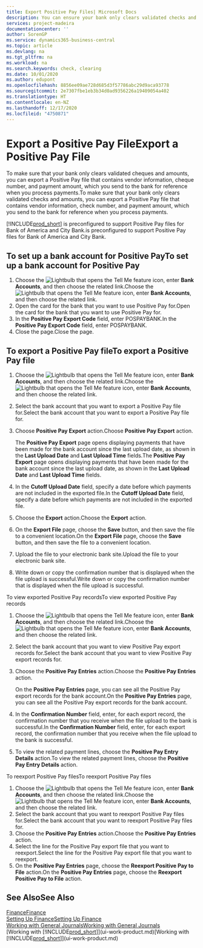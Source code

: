 ```yaml
---
title: Export Positive Pay Files| Microsoft Docs
description: You can ensure your bank only clears validated checks and amounts by exporting a Positive Pay file that contains vendor and payment information.
services: project-madeira
documentationcenter: ''
author: SorenGP
ms.service: dynamics365-business-central
ms.topic: article
ms.devlang: na
ms.tgt_pltfrm: na
ms.workload: na
ms.search.keywords: check, clearing
ms.date: 10/01/2020
ms.author: edupont
ms.openlocfilehash: 8856ee09ae728d685d3f57786abc29d9aca93778
ms.sourcegitcommit: 2e7307fbe1eb3b34d0ad9356226a19409054a402
ms.translationtype: HT
ms.contentlocale: en-NZ
ms.lasthandoff: 12/17/2020
ms.locfileid: "4750871"
---
```

# <a name="export-a-positive-pay-file"></a><span data-ttu-id="4ffd4-103">Export a Positive Pay File</span><span class="sxs-lookup"><span data-stu-id="4ffd4-103">Export a Positive Pay File</span></span>
<span data-ttu-id="4ffd4-104">To make sure that your bank only clears validated cheques and amounts, you can export a Positive Pay file that contains vendor information, cheque number, and payment amount, which you send to the bank for reference when you process payments.</span><span class="sxs-lookup"><span data-stu-id="4ffd4-104">To make sure that your bank only clears validated checks and amounts, you can export a Positive Pay file that contains vendor information, check number, and payment amount, which you send to the bank for reference when you process payments.</span></span>

[!INCLUDE[prod_short](includes/prod_short.md)] <span data-ttu-id="4ffd4-105">is preconfigured to support Positive Pay files for Bank of America and City Bank.</span><span class="sxs-lookup"><span data-stu-id="4ffd4-105">is preconfigured to support Positive Pay files for Bank of America and City Bank.</span></span>

## <a name="to-set-up-a-bank-account-for-positive-pay"></a><span data-ttu-id="4ffd4-106">To set up a bank account for Positive Pay</span><span class="sxs-lookup"><span data-stu-id="4ffd4-106">To set up a bank account for Positive Pay</span></span>
1. <span data-ttu-id="4ffd4-107">Choose the ![Lightbulb that opens the Tell Me feature](media/ui-search/search_small.png "Tell me what you want to do") icon, enter **Bank Accounts**, and then choose the related link.</span><span class="sxs-lookup"><span data-stu-id="4ffd4-107">Choose the ![Lightbulb that opens the Tell Me feature](media/ui-search/search_small.png "Tell me what you want to do") icon, enter **Bank Accounts**, and then choose the related link.</span></span>
2. <span data-ttu-id="4ffd4-108">Open the card for the bank that you want to use Positive Pay for.</span><span class="sxs-lookup"><span data-stu-id="4ffd4-108">Open the card for the bank that you want to use Positive Pay for.</span></span>
3. <span data-ttu-id="4ffd4-109">In the **Positive Pay Export Code** field, enter POSPAYBANK.</span><span class="sxs-lookup"><span data-stu-id="4ffd4-109">In the **Positive Pay Export Code** field, enter POSPAYBANK.</span></span>
4. <span data-ttu-id="4ffd4-110">Close the page.</span><span class="sxs-lookup"><span data-stu-id="4ffd4-110">Close the page.</span></span>

## <a name="to-export-a-positive-pay-file"></a><span data-ttu-id="4ffd4-111">To export a Positive Pay file</span><span class="sxs-lookup"><span data-stu-id="4ffd4-111">To export a Positive Pay file</span></span>
1. <span data-ttu-id="4ffd4-112">Choose the ![Lightbulb that opens the Tell Me feature](media/ui-search/search_small.png "Tell me what you want to do") icon, enter **Bank Accounts**, and then choose the related link.</span><span class="sxs-lookup"><span data-stu-id="4ffd4-112">Choose the ![Lightbulb that opens the Tell Me feature](media/ui-search/search_small.png "Tell me what you want to do") icon, enter **Bank Accounts**, and then choose the related link.</span></span>
2. <span data-ttu-id="4ffd4-113">Select the bank account that you want to export a Positive Pay file for.</span><span class="sxs-lookup"><span data-stu-id="4ffd4-113">Select the bank account that you want to export a Positive Pay file for.</span></span>
3. <span data-ttu-id="4ffd4-114">Choose **Positive Pay Export** action.</span><span class="sxs-lookup"><span data-stu-id="4ffd4-114">Choose **Positive Pay Export** action.</span></span>

    <span data-ttu-id="4ffd4-115">The **Positive Pay Export** page opens displaying payments that have been made for the bank account since the last upload date, as shown in the **Last Upload Date** and **Last Upload Time** fields.</span><span class="sxs-lookup"><span data-stu-id="4ffd4-115">The **Positive Pay Export** page opens displaying payments that have been made for the bank account since the last upload date, as shown in the **Last Upload Date** and **Last Upload Time** fields.</span></span>
4. <span data-ttu-id="4ffd4-116">In the **Cutoff Upload Date** field, specify a date before which payments are not included in the exported file.</span><span class="sxs-lookup"><span data-stu-id="4ffd4-116">In the **Cutoff Upload Date** field, specify a date before which payments are not included in the exported file.</span></span>
5. <span data-ttu-id="4ffd4-117">Choose the **Export** action.</span><span class="sxs-lookup"><span data-stu-id="4ffd4-117">Choose the **Export** action.</span></span>
6. <span data-ttu-id="4ffd4-118">On the **Export File** page, choose the **Save** button, and then save the file to a convenient location.</span><span class="sxs-lookup"><span data-stu-id="4ffd4-118">On the **Export File** page, choose the **Save** button, and then save the file to a convenient location.</span></span>
7. <span data-ttu-id="4ffd4-119">Upload the file to your electronic bank site.</span><span class="sxs-lookup"><span data-stu-id="4ffd4-119">Upload the file to your electronic bank site.</span></span>
8. <span data-ttu-id="4ffd4-120">Write down or copy the confirmation number that is displayed when the file upload is successful.</span><span class="sxs-lookup"><span data-stu-id="4ffd4-120">Write down or copy the confirmation number that is displayed when the file upload is successful.</span></span>

<span data-ttu-id="4ffd4-121">To view exported Positive Pay records</span><span class="sxs-lookup"><span data-stu-id="4ffd4-121">To view exported Positive Pay records</span></span>

1. <span data-ttu-id="4ffd4-122">Choose the ![Lightbulb that opens the Tell Me feature](media/ui-search/search_small.png "Tell me what you want to do") icon, enter **Bank Accounts**, and then choose the related link.</span><span class="sxs-lookup"><span data-stu-id="4ffd4-122">Choose the ![Lightbulb that opens the Tell Me feature](media/ui-search/search_small.png "Tell me what you want to do") icon, enter **Bank Accounts**, and then choose the related link.</span></span>
2. <span data-ttu-id="4ffd4-123">Select the bank account that you want to view Positive Pay export records for.</span><span class="sxs-lookup"><span data-stu-id="4ffd4-123">Select the bank account that you want to view Positive Pay export records for.</span></span>
3. <span data-ttu-id="4ffd4-124">Choose the **Positive Pay Entries** action.</span><span class="sxs-lookup"><span data-stu-id="4ffd4-124">Choose the **Positive Pay Entries** action.</span></span>

    <span data-ttu-id="4ffd4-125">On the **Positive Pay Entries** page, you can see all the Positive Pay export records for the bank account.</span><span class="sxs-lookup"><span data-stu-id="4ffd4-125">On the **Positive Pay Entries** page, you can see all the Positive Pay export records for the bank account.</span></span>
4. <span data-ttu-id="4ffd4-126">In the **Confirmation Number** field, enter, for each export record, the confirmation number that you receive when the file upload to the bank is successful.</span><span class="sxs-lookup"><span data-stu-id="4ffd4-126">In the **Confirmation Number** field, enter, for each export record, the confirmation number that you receive when the file upload to the bank is successful.</span></span>
5. <span data-ttu-id="4ffd4-127">To view the related payment lines, choose the **Positive Pay Entry Details** action.</span><span class="sxs-lookup"><span data-stu-id="4ffd4-127">To view the related payment lines, choose the **Positive Pay Entry Details** action.</span></span>

<span data-ttu-id="4ffd4-128">To reexport Positive Pay files</span><span class="sxs-lookup"><span data-stu-id="4ffd4-128">To reexport Positive Pay files</span></span>

1. <span data-ttu-id="4ffd4-129">Choose the ![Lightbulb that opens the Tell Me feature](media/ui-search/search_small.png "Tell me what you want to do") icon, enter **Bank Accounts**, and then choose the related link.</span><span class="sxs-lookup"><span data-stu-id="4ffd4-129">Choose the ![Lightbulb that opens the Tell Me feature](media/ui-search/search_small.png "Tell me what you want to do") icon, enter **Bank Accounts**, and then choose the related link.</span></span>
2. <span data-ttu-id="4ffd4-130">Select the bank account that you want to reexport Positive Pay files for.</span><span class="sxs-lookup"><span data-stu-id="4ffd4-130">Select the bank account that you want to reexport Positive Pay files for.</span></span>
3. <span data-ttu-id="4ffd4-131">Choose the **Positive Pay Entries** action.</span><span class="sxs-lookup"><span data-stu-id="4ffd4-131">Choose the **Positive Pay Entries** action.</span></span>
4. <span data-ttu-id="4ffd4-132">Select the line for the Positive Pay export file that you want to reexport.</span><span class="sxs-lookup"><span data-stu-id="4ffd4-132">Select the line for the Positive Pay export file that you want to reexport.</span></span>
5. <span data-ttu-id="4ffd4-133">On the **Positive Pay Entries** page, choose the **Reexport Positive Pay to File** action.</span><span class="sxs-lookup"><span data-stu-id="4ffd4-133">On the **Positive Pay Entries** page, choose the **Reexport Positive Pay to File** action.</span></span>

## <a name="see-also"></a><span data-ttu-id="4ffd4-134">See Also</span><span class="sxs-lookup"><span data-stu-id="4ffd4-134">See Also</span></span>
[<span data-ttu-id="4ffd4-135">Finance</span><span class="sxs-lookup"><span data-stu-id="4ffd4-135">Finance</span></span>](finance.md)  
[<span data-ttu-id="4ffd4-136">Setting Up Finance</span><span class="sxs-lookup"><span data-stu-id="4ffd4-136">Setting Up Finance</span></span>](finance-setup-finance.md)  
[<span data-ttu-id="4ffd4-137">Working with General Journals</span><span class="sxs-lookup"><span data-stu-id="4ffd4-137">Working with General Journals</span></span>](ui-work-general-journals.md)  
<span data-ttu-id="4ffd4-138">[Working with [!INCLUDE[prod_short](includes/prod_short.md)]](ui-work-product.md)</span><span class="sxs-lookup"><span data-stu-id="4ffd4-138">[Working with [!INCLUDE[prod_short](includes/prod_short.md)]](ui-work-product.md)</span></span>
